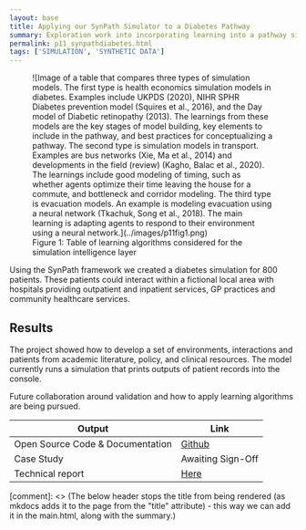 ```yaml
---
layout: base
title: Applying our SynPath Simulator to a Diabetes Pathway
summary: Exploration work into incorporating learning into a pathway simulator for diabetes.  This work has fed our current SynPathGo project to create synthetic patient pathways and a foundation for agent based modelling in the NHS.
permalink: p11_synpathdiabetes.html
tags: ['SIMULATION', 'SYNTHETIC DATA']
---
```


<figure markdown>
![Image of a table that compares three types of simulation models. The first type is health economics simulation models in diabetes. Examples include UKPDS (2020), NIHR SPHR Diabetes prevention model (Squires et al., 2016), and the Day model of Diabetic retinopathy (2013). The learnings from these models are the key stages of model building, key elements to include in the pathway, and best practices for conceptualizing a pathway. The second type is simulation models in transport. Examples are bus networks (Xie, Ma et al., 2014) and developments in the field (review) (Kagho, Balac et al., 2020). The learnings include good modeling of timing, such as whether agents optimize their time leaving the house for a commute, and bottleneck and corridor modeling. The third type is evacuation models. An example is modeling evacuation using a neural network (Tkachuk, Song et al., 2018). The main learning is adapting agents to respond to their environment using a neural network.](../images/p11fig1.png)
<figcaption>Figure 1: Table of learning algorithms considered for the simulation intelligence layer </figcaption>
</figure>

Using the SynPath framework we created a diabetes simulation for 800 patients.  These patients could interact within a fictional local area with hospitals providing outpatient and inpatient services, GP practices and community healthcare services.

## Results

The project showed how to develop a set of environments, interactions and patients from academic literature, policy, and clinical resources. The model currently runs a simulation that prints outputs of patient records into the console.

Future collaboration around validation and how to apply learning algorithms are being pursued.

| Output | Link |
| ---- | ---- |
| Open Source Code & Documentation | [Github](https://github.com/nhsx/SynPath_Diabetes) |
| Case Study | Awaiting Sign-Off |
| Technical report | [Here](https://github.com/nhsx/SynPath_Diabetes/blob/main/t2dm/reports/Technical%20Report%20(SynPath%20Diabetes)%20v1.pdf) |

[comment]: <> (The below header stops the title from being rendered (as mkdocs adds it to the page from the "title" attribute) - this way we can add it in the main.html, along with the summary.)
#
